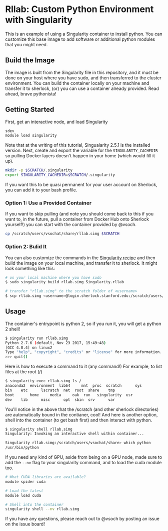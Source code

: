 # Rllab: Custom Python Environment with Singularity

This is an example of using a Singularity container to install python.
You can customize this base image to add software or additional python modules that you might need.

## Build the Image

The image is built from the Singularity file in this repository, and it must be done on your host
where you have sudo, and then transferred to the cluster environment. 
You can build the container locally on your machine and transfer it to sherlock, (or) you can 
use a container already provided. Read ahead, brave pythonista!


## Getting Started 

First, get an interactive node, and load Singularity
```bash
sdev
module load singularity
```

Note that at the writing of this tutorial, Singualarity 2.5.1 is the installed version.
Next, create and export the variable for the `SINGULARITY_CACHEDIR` so pulling Docker layers
doesn't happen in your home (which would fill it up).

```bash
mkdir -p $SCRATCH/.singularity
export SINGULARITY_CACHEDIR=$SCRATCH/.singularity
```

If you want this to be quasi permanent for your user account on Sherlock, you can
add it to your bash profile. 


### Option 1: Use a Provided Container
If you want to skip pulling (and note you should come back to this if you want to, in the future,
pull a container from Docker Hub onto Sherlock yourself!) you can start with the container provided
by @vsoch.


```bash
cp /scratch/users/vsochat/share/rllab.simg $SCRATCH
```

### Option 2: Bulid It
You can also customize the commands in the [Singularity recipe](Singularity.rllab)
and then build the image on your local machine, and transfer it to sherlock.
It might look something like this:

```bash
# on your local machine where you have sudo
$ sudo singularity build rllab.simg Singularity.rllab

# transfer "rllab.simg" to the scratch folder of <username>
$ scp rllab.simg <username>@login.sherlock.stanford.edu:/scratch/users/<username>/rllab.simg
```

## Usage
The container's entrypoint is python 2, so if you run it, you will get a python 2 shell!

```bash
$ singularity run rllab.simg 
Python 2.7.6 (default, Nov 23 2017, 15:49:48) 
[GCC 4.8.4] on linux2
Type "help", "copyright", "credits" or "license" for more information.
>>> quit()
```

Here is how to execute a command to it (any command!) For example, to list files at the root (/)

```bash
$ singularity exec rllab.simg ls /
anaconda2  environment	lib64	  mnt  proc  scratch	  sys
bin	   etc		lscratch  net  root  share	  tmp
boot	   home		media	  oak  run   singularity  usr
dev	   lib		misc	  opt  sbin  srv	  var
```

You'll notice in the above that the /scratch (and other sherlock directories)
are automatically bound in the contianer, cool!
And here is another option, shell into the container (to get bash first) and then
interact with python.

```bash
$ singularity shell rllab.simg 
Singularity: Invoking an interactive shell within container...

Singularity rllab.simg:/scratch/users/vsochat/share> which python
/usr/bin/python
```

If you need any kind of GPU, aside from being on a GPU node, made sure to add the `--nv` flag to your
singularity <action> command, and to load the cuda module too.

```bash
# What CUDA libraries are available?
module spider cuda

# Load the latest
module load cuda

# Shell into the container
singularity shell --nv rllab.simg
```

If you have any questions, please reach out to @vsoch by posting an issue on the issue board!

